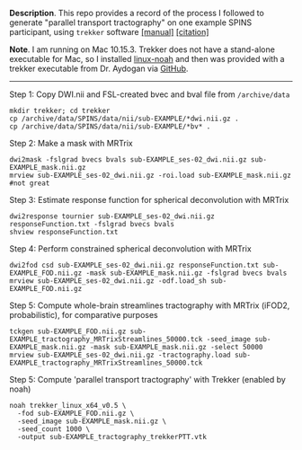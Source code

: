 __Description__. This repo provides a record of the process I followed to generate "parallel transport tractography" on one example SPINS participant, using `trekker` software [[manual]](https://dmritrekker.github.io/manual/trekker.html) [[citation]](https://www.ismrm.org/19/program_files/O60.htm)

__Note__. I am running on Mac 10.15.3. Trekker does not have a stand-alone executable for Mac, so I installed [linux-noah](https://github.com/linux-noah/noah) and then was provided with a trekker executable from Dr. Aydogan via [GitHub](https://github.com/dmritrekker/trekker/raw/master/binaries/trekker_linux_x64_v0.5).

-----

Step 1: Copy DWI.nii and FSL-created bvec and bval file from `/archive/data`
```
mkdir trekker; cd trekker
cp /archive/data/SPINS/data/nii/sub-EXAMPLE/*dwi.nii.gz .
cp /archive/data/SPINS/data/nii/sub-EXAMPLE/*bv* .
```

Step 2: Make a mask with MRTrix
```
dwi2mask -fslgrad bvecs bvals sub-EXAMPLE_ses-02_dwi.nii.gz sub-EXAMPLE_mask.nii.gz 
mrview sub-EXAMPLE_ses-02_dwi.nii.gz -roi.load sub-EXAMPLE_mask.nii.gz #not great
```

Step 3: Estimate response function for spherical deconvolution with MRTrix
```
dwi2response tournier sub-EXAMPLE_ses-02_dwi.nii.gz responseFunction.txt -fslgrad bvecs bvals
shview responseFunction.txt
```

Step 4: Perform constrained spherical deconvolution with MRTrix
```
dwi2fod csd sub-EXAMPLE_ses-02_dwi.nii.gz responseFunction.txt sub-EXAMPLE_FOD.nii.gz -mask sub-EXAMPLE_mask.nii.gz -fslgrad bvecs bvals
mrview sub-EXAMPLE_ses-02_dwi.nii.gz -odf.load_sh sub-EXAMPLE_FOD.nii.gz
```

Step 5: Compute whole-brain streamlines tractography with MRTrix (iFOD2, probabilistic), for comparative purposes
```
tckgen sub-EXAMPLE_FOD.nii.gz sub-EXAMPLE_tractography_MRTrixStreamlines_50000.tck -seed_image sub-EXAMPLE_mask.nii.gz -mask sub-EXAMPLE_mask.nii.gz -select 50000
mrview sub-EXAMPLE_ses-02_dwi.nii.gz -tractography.load sub-EXAMPLE_tractography_MRTrixStreamlines_50000.tck
```

Step 5: Compute 'parallel transport tractography' with Trekker (enabled by noah)
```
noah trekker_linux_x64_v0.5 \
  -fod sub-EXAMPLE_FOD.nii.gz \
  -seed_image sub-EXAMPLE_mask.nii.gz \
  -seed_count 1000 \
  -output sub-EXAMPLE_tractography_trekkerPTT.vtk
```
